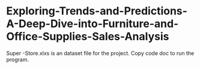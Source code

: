 # Exploring-Trends-and-Predictions-A-Deep-Dive-into-Furniture-and-Office-Supplies-Sales-Analysis

Super -Store.xlxs is an dataset file for the project.
Copy code doc to run the program.
